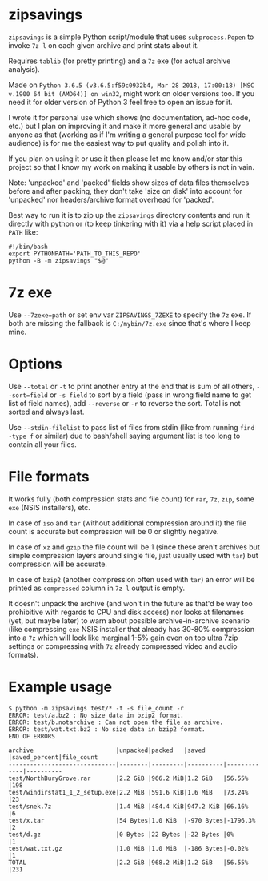 # zipsavings
`zipsavings` is a simple Python script/module that uses `subprocess.Popen`
to invoke `7z l` on each given archive and print stats about it.

Requires `tablib` (for pretty printing) and a `7z` exe (for actual archive analysis).

Made on `Python 3.6.5 (v3.6.5:f59c0932b4, Mar 28 2018, 17:00:18) [MSC v.1900 64 bit (AMD64)] on win32`,
might work on older versions too. If you need it for older version of Python 3 feel free to open an issue for it.

I wrote it for personal use which shows (no documentation, ad-hoc code, etc.) but
I plan on improving it and make it more general
and usable by anyone as that (working as if I'm writing a general purpose tool
for wide audience) is for me the easiest way to put quality and polish into it.

If you plan on using it or use it then please let me know and/or star this project so
that I know my work on making it usable by others is not in vain.

Note: 'unpacked' and 'packed' fields show sizes of data files themselves
before and after packing, they don't take 'size on disk' into account
for 'unpacked' nor headers/archive format overhead for 'packed'.

Best way to run it is to zip up the `zipsavings` directory contents
and run it directly with python or (to keep tinkering with it) via a help
script placed in `PATH` like:

```
#!/bin/bash
export PYTHONPATH='PATH_TO_THIS_REPO'
python -B -m zipsavings "$@"
```

# 7z exe

Use `--7zexe=path` or set env var `ZIPSAVINGS_7ZEXE` to specify the `7z` exe.
If both are missing the fallback is `C:/mybin/7z.exe` since that's where I keep mine.


# Options
Use `--total` or `-t` to print another entry at the end that is sum of all others,
`--sort=field` or `-s field` to sort by a field (pass in wrong field name to get list of field names),
add `--reverse` or `-r` to reverse the sort. Total is not sorted and always last.

Use `--stdin-filelist` to pass list of files from stdin (like from running `find -type f` or similar)
due to bash/shell saying argument list is too long to contain all your files.


# File formats

It works fully (both compression stats and file
count) for `rar`, `7z`, `zip`, some `exe` (NSIS installers), etc.

In case of `iso` and `tar` (without additional compression around it) the file
count is accurate but compression will be 0 or slightly negative.

In case of `xz` and `gzip` the file count will be 1 (since these aren't archives
but simple compression layers around single file, just usually used with `tar`) but compression will be accurate.

In case of `bzip2` (another compression often used with `tar`) an error will be
printed as `compressed` column in `7z l` output is empty.

It doesn't unpack the archive (and won't in the future as that'd be way too prohibitive with
regards to CPU and disk access) nor looks at filenames (yet, but maybe later) to warn
about possible archive-in-archive scenario (like compressing `exe` NSIS installer that
already has 30-80% compression into a `7z` which will look like marginal 1-5% gain
even on top ultra 7zip settings or compressing with `7z` already compressed video and audio formats).


# Example usage

```
$ python -m zipsavings test/* -t -s file_count -r
ERROR: test/a.bz2 : No size data in bzip2 format.
ERROR: test/b.notarchive : Can not open the file as archive.
ERROR: test/wat.txt.bz2 : No size data in bzip2 format.
END OF ERRORS

archive                       |unpacked|packed   |saved     |saved_percent|file_count
------------------------------|--------|---------|----------|-------------|----------
test/NorthBuryGrove.rar       |2.2 GiB |966.2 MiB|1.2 GiB   |56.55%       |198
test/windirstat1_1_2_setup.exe|2.2 MiB |591.6 KiB|1.6 MiB   |73.24%       |23
test/snek.7z                  |1.4 MiB |484.4 KiB|947.2 KiB |66.16%       |6
test/x.tar                    |54 Bytes|1.0 KiB  |-970 Bytes|-1796.3%     |2
test/d.gz                     |0 Bytes |22 Bytes |-22 Bytes |0%           |1
test/wat.txt.gz               |1.0 MiB |1.0 MiB  |-186 Bytes|-0.02%       |1
TOTAL                         |2.2 GiB |968.2 MiB|1.2 GiB   |56.55%       |231
```
